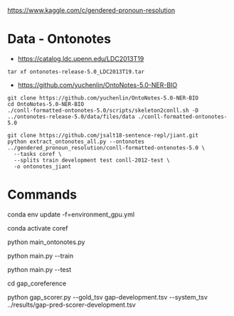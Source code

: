 https://www.kaggle.com/c/gendered-pronoun-resolution

# Data - Ontonotes
- https://catalog.ldc.upenn.edu/LDC2013T19

```
tar xf ontonotes-release-5.0_LDC2013T19.tar
```

- https://github.com/yuchenlin/OntoNotes-5.0-NER-BIO
```
git clone https://github.com/yuchenlin/OntoNotes-5.0-NER-BIO
cd OntoNotes-5.0-NER-BIO
./conll-formatted-ontonotes-5.0/scripts/skeleton2conll.sh -D ../ontonotes-release-5.0/data/files/data ./conll-formatted-ontonotes-5.0
```

```
git clone https://github.com/jsalt18-sentence-repl/jiant.git
python extract_ontonotes_all.py --ontonotes ../gendered_pronoun_resolution/conll-formatted-ontonotes-5.0 \
  --tasks coref \
  --splits train development test conll-2012-test \
  -o ontonotes_jiant
```

# Commands
conda env update -f=environment_gpu.yml

conda activate coref

python main_ontonotes.py

python main.py --train

python main.py --test

cd gap_coreference

python gap_scorer.py --gold_tsv gap-development.tsv --system_tsv ../results/gap-pred-scorer-development.tsv